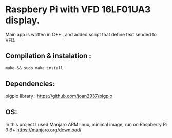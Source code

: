 

# Raspbery Pi with VFD 16LF01UA3 display.

Main app is written in C++ , and added script that define text sended to VFD.

## Compilation & instalation :
```
make && sudo make install
```

## Dependencies: 
  
pigpio library : https://github.com/joan2937/pigpio


## OS:
In this project I used Manjaro ARM linux, minimal image, run on Raspberry Pi 3 B+
https://manjaro.org/download/
